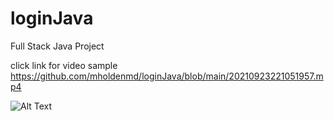 # loginJava
Full Stack Java Project

click link for video sample https://github.com/mholdenmd/loginJava/blob/main/20210923221051957.mp4

![Alt Text](https://media.giphy.com/media/vFKqnCdLPNOKc/giphy.gif)
